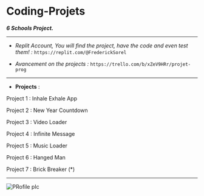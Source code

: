 # Coding-Projets
***6 Schools Project.***

----------------------------------------------------------------------------------------------------------------------------------------------------------------------------------

- *Replit Account, You will find the project, have the code and even test them! :* ` https://replit.com/@FrederickSorel `

- *Avancement on the projects :* ` https://trello.com/b/xZeV9HRr/projet-prog `

-----------------------------------------------------------------------------------------------------------------------------------------------------------------------------------
- **Projects** :

Project 1 : Inhale Exhale App 

Project 2 : New Year Countdown 

Project 3 : Video Loader 

Project 4 : Infinite Message 

Project 5 : Music Loader 

Project 6 : Hanged Man

Project 7 : Brick Breaker (*) 

-----------------------------------------------------------------------------------------------------------------------------------------------------------------------------------

![PRofile pIc](https://user-images.githubusercontent.com/93956198/140847402-0b5dfbf9-b7f0-4729-aa45-74cac18fa2ec.jpg)
